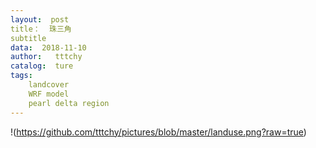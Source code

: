```yaml
---
layout:  post
title：  珠三角
subtitle
data:  2018-11-10
author:   tttchy
catalog:  ture
tags:
    landcover
    WRF model
    pearl delta region
---
```



!(https://github.com/tttchy/pictures/blob/master/landuse.png?raw=true)
